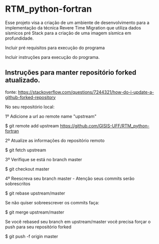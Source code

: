# RTM_python-fortran

Esse projeto visa a criação de um ambiente de desenvolvimento para a implementação da técnica Revere Time Migration que utiliza dados sísmicos pré Stack para a criação de uma imagem sísmica em profundidade.

Incluir pré requisitos para execução do programa

Incluir instruções para execução do programa.

## Instruções para manter repositório forked atualizado.
fonte: https://stackoverflow.com/questions/7244321/how-do-i-update-a-github-forked-repository

No seu repositório local:

1º Adicione a url ao remote name "upstream"

$ git remote add upstream https://github.com/GISIS-UFF/RTM_python-fortran

2º Atualize as informações do repositório remoto

$ git fetch upstream 

3º Verifique se está no branch master

$ git checkout master

4º Reescreva seu branch master - Atenção seus commits serão sobrescritos

$ git rebase upstream/master

Se não quiser sobreescrever os commits faça:

$ git merge upstream/master

Se você rebased seu branch em upstream/master você precisa forçar o push
para seu repositório forked

$ git push -f origin master
